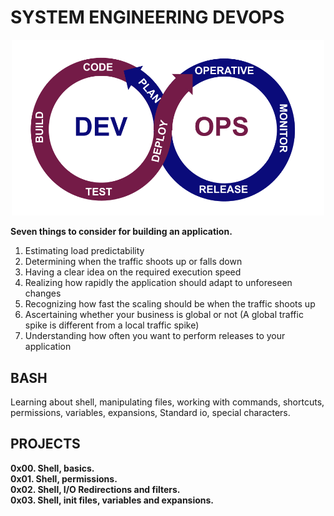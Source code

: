 # SYSTEM ENGINEERING DEVOPS
<div align="center">
<img src="/imgfiles/DevOps.png" width="500"/>
</div>

**Seven things to consider for building an application.**
 1.  Estimating load predictability
 2.  Determining when the traffic shoots up or falls down
 3.  Having a clear idea on the required execution speed
 4.  Realizing how rapidly the application should adapt to unforeseen changes
 5.  Recognizing how fast the scaling should be when the traffic shoots up
 6.  Ascertaining whether your business is global or not (A global traffic spike is different from a local traffic spike)
 7.  Understanding how often you want to perform releases to your application

## BASH
Learning  about shell, manipulating files, working with commands, shortcuts, permissions, variables, expansions, Standard io, special characters.  

## PROJECTS
  **0x00. Shell, basics.**  
  **0x01. Shell, permissions.**  
  **0x02. Shell, I/O Redirections and filters.**  
  **0x03. Shell, init files, variables and expansions.**  

